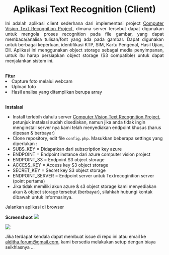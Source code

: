 <h1 align="center">Aplikasi Text Recognition (Client)</h1>

<p align="justify">Ini adalah aplikasi client sederhana dari implementasi project <a href="https://github.com/haxorsprogramming/ComputerVisionTextServer">Computer Vision Text Recognition Project</a>, dimana server tersebut dapat digunakan untuk mengola proses recognition pada file gambar, yang dapat membaca/analisa tulisan/font yang ada pada gambar. Dapat digunakan untuk berbagai keperluan, identifikasi KTP, SIM, Kartu Pengenal, Hasil Ujian, Dll. Aplikasi ini menggunakan object storage sebagai media penyimpanan, untuk itu harap persiapkan object storage (S3 compatible) untuk dapat menjalankan sistem ini.
</p>

<br/>
<strong>Fitur</strong>
<li>Capture foto melalui webcam</li>
<li>Upload foto</li>
<li>Hasil analisa yang ditampilkan berupa array</li>
<br/>

<strong>Instalasi</strong>

- Install terlebih dahulu server  <a href="https://github.com/haxorsprogramming/ComputerVisionTextServer">Computer Vision Text Recognition Project</a>, petunjuk instalasi sudah disediakan, namun jika anda tidak ingin menginstall server nya kami telah menyediakan endpoint khusus (harus dipesan & berbayar)
- Clone repository, edit file <code>config.php</code>. Masukkan beberapa settings yang diperlukan :
- SUBS_KEY = Didapatkan dari subscription key azure
- ENDPOINT = Endpoint instance dari azure computer vision project
- ENDPOINT_S3 = Endpoint S3 object storage
- ACCESS_KEY = Access key S3 object storage
- SECRET_KEY = Secret key S3 object storage
- ENDPOINT_SERVER = Endpoint server untuk Textrecoginition server (point pertama)
- Jika tidak memiliki akun azure & s3 object storage kami menyediakan akun & object storage tersebut (berbayar), silahkah hubungi kontak dibawah untuk informasinya. 


Jalankan aplikasi di browser

<strong>Screenshoot</strong>
<img src="https://s3.jagoanstorage.com/aditia-ss-storage-3561/TEXT_RECOGNITION_SERVER/1.png">

<img src="https://s3.jagoanstorage.com/aditia-ss-storage-3561/TEXT_RECOGNITION_SERVER/2.png">


Jika terdapat kendala dapat membuat issue di repo ini atau email ke alditha.forum@gmail.com, kami bersedia melakukan setup dengan biaya seikhlasnya ... 
